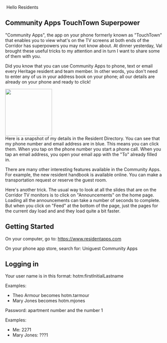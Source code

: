 ​
Hello Residents

## Community Apps TouchTown Superpower

"Community Apps", the app on your phone formerly known as "TouchTown" that enables you to view what's on the TV screens at both ends of the Corridor has superpowers you may not know about. At dinner yesterday, Val brought these useful tricks to my attention and in turn I want to share some of them with you.

Did you know that you can use Community Apps to phone, text or email every Heritage resident and team member. In other words, you don't need to enter any of us in your address book on your phone; all our details are already on your phone and ready to click!

<img src="https://heritage-happenings.github.io/Blog/2025/07/02/Screenshot_Community_Apps.jpg" width=150><br>
​
Here is a​ snapshot of my details in the Resident Directory. You can see that my phone number and email address are in blue. This means you can click them. When you tap on the phone number you start a phone call. When you tap an email address, you open your email app with the "To" already filled in.

There are many other interesting features available in the Community Apps. For example, the new resident handbook is available online. You can make a transportation request or reserve the guest room.

Here's another trick. The usual way to look at all the slides that are on the Corridor TV monitors is to click on "Announcements" on the home page. Loading all the announcements can take a number of seconds to complete. But when you click on "Feed" at the bottom of the page, just the pages for the current day load and and they load quite a bit faster.

## Getting Started
On your computer, go to: https://www.residentapps.com

On your phone app store, search for: Uniguest Community Apps

## Logging in
Your user name is in this format:
hotm:firstInitialLastname

Examples:
* Theo Armour becomes hotm.tarmour
* Mary Jones becomes hotm.mjones

Password: apartment number and the number 1

Examples:
* Me: 2271
* Mary Jones: ???1
